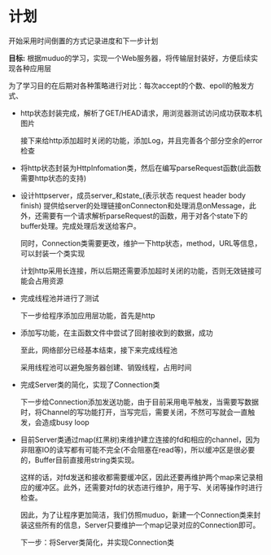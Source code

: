 # 计划

开始采用时间倒置的方式记录进度和下一步计划

**目标:** 根据muduo的学习，实现一个Web服务器，将传输层封装好，方便后续实现各种应用层

为了学习目的在后期对各种策略进行对比：每次accept的个数、epoll的触发方式、



* http状态封装完成，解析了GET/HEAD请求，用浏览器测试访问成功获取本机图片

  接下来给http添加超时关闭的功能，添加Log，并且完善各个部分空余的error检查

* 将http状态封装为HttpInfomation类，然后在编写parseRequest函数(此函数需要http状态的支持)

* 设计httpserver，成员server_和state_(表示状态 request header body finish) 提供给server的处理链接onConnecton和处理消息onMessage，此外，还需要有一个请求解析parseRequest的函数，用于对各个state下的buffer处理。完成处理后发送给客户。

  同时，Connection类需要更改，维护一下http状态，method，URL等信息，可以封装一个类实现

  计划http采用长连接，所以后期还需要添加超时关闭的功能，否则无效链接可能会占用资源

* 完成线程池并进行了测试

  下一步给程序添加应用层功能，首先是http

* 添加写功能，在主函数文件中尝试了回射接收到的数据，成功

  至此，网络部分已经基本结束，接下来完成线程池

  采用线程池可以避免服务器创建、销毁线程，占用时间

* 完成Server类的简化，实现了Connection类

  下一步给Connection添加发送功能，由于目前采用电平触发，当需要写数据时，将Channel的写功能打开，当写完后，需要关闭，不然可写就会一直触发，会造成busy loop

  

* 目前Server类通过map(红黑树)来维护建立连接的fd和相应的channel，因为非阻塞IO的读写都有可能不完全(不会阻塞在read等)，所以缓冲区是很必要的，Buffer目前直接用string类实现。

  这样的话，对fd发送和接收都需要缓冲区，因此还要再维护两个map来记录相应的缓冲区。此外，还需要对fd的状态进行维护，用于写、关闭等操作时进行检查。

  因此，为了让程序更加简洁，我们仿照muduo，新建一个Connection类来封装这些所有的信息，Server只要维护一个map记录对应的Connection即可。

  下一步：将Server类简化，并实现Connection类

